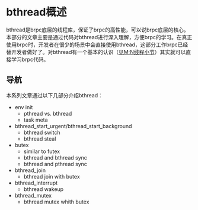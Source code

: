 # bthread概述

bthread是brpc底层的线程库，保证了brpc的高性能，可以说brpc底层的核心。本部分的文章主要是通过代码对bthread进行深入理解，方便brpc的学习。在真正使用brpc时，开发者在很少的场景中会直接使用bthread，这部分工作brpc已经替开发者做好了。对bthread有一个基本的认识（[见M:N线程小节](https://github.com/joeylichang/joeylichang.github.io/blob/master/src/rpc/overview.md)）其实就可以直接学习brpc代码。

## 导航
本系列文章通过以下几部分介绍bthread：

* env init
	* pthread vs. bthread
	* task meta
* bthread_start_urgent/bthread_start_background
	* bthread switch
	* bthread steal
* butex
	* similar to futex
	* bthread and bthread sync
	* bthread and pthread sync
* bthread_join
	* bthread join with butex
* bthread_interrupt
	* bthread wakeup
* bthread_mutex
	* bthread mutex whith butex
